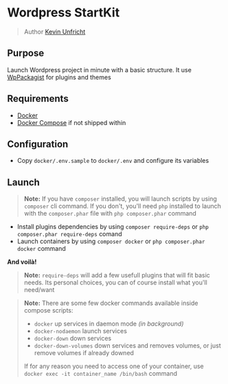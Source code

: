 # Wordpress StartKit

> Author [Kevin Unfricht](https://www.linkedin.com/in/kevinunfricht/)

## Purpose

Launch Wordpress project in minute with a basic structure. It use [WpPackagist](https://wpackagist.org/) for plugins and themes

## Requirements

- [Docker](https://docs.docker.com/get-docker/)
- [Docker Compose](https://docs.docker.com/compose/install/) if not shipped within

## Configuration

- Copy `docker/.env.sample` to `docker/.env` and configure its variables

## Launch

> **Note:** If you have `composer` installed, you will launch scripts by using `composer` cli command. If you don't, you'll need `php` installed to launch with the `composer.phar` file with `php composer.phar` command

- Install plugins dependencies by using `composer require-deps` or `php composer.phar require-deps` comand
- Launch containers by using `composer docker` or `php composer.phar docker` command

**And voilà!**

> **Note:** `require-deps` will add a few usefull plugins that will fit basic needs. Its personal choices, you can of course install what you'll need/want

> **Note:** There are some few docker commands available inside compose scripts:
> - `docker` up services in daemon mode _(in background)_
> - `docker-nodaemon` launch services
> - `docker-down` down services
> - `docker-down-volumes` down services and removes volumes, or just remove volumes if already downed
> 
> If for any reason you need to access one of your container, use `docker exec -it container_name /bin/bash` command